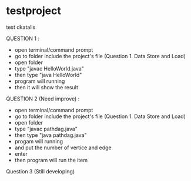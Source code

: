 # testproject
test dkatalis

QUESTION 1 :
- open terminal/command prompt
- go to folder include the project's file (Question 1. Data Store and Load)
- open folder
- type "javac HelloWorld.java"
- then type "java HelloWorld"
- program will running
- then it will show the result


QUESTION 2 (Need improve) :
- open terminal/command prompt
- go to folder include the project's file (Question 1. Data Store and Load)
- open folder
- type "javac pathdag.java"
- then type "java pathdag.java"
- progam will running
- and put the number of vertice and edge
- enter
- then program will run the item

Question 3 (Still developing)
